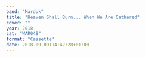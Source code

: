```yaml
---
band: "Marduk"
title: "Heaven Shall Burn... When We Are Gathered"
cover: ""
year: 2018
cat: "WAR048"
format: "Cassette"
date: 2018-09-09T14:42:28+01:00
---
```

